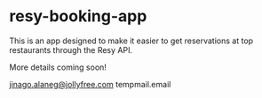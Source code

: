 # resy-booking-app 
This is an app designed to make it easier to get reservations at top restaurants through the Resy API.

More details coming soon!

jinago.alaneg@jollyfree.com
tempmail.email